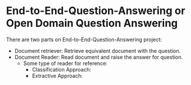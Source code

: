 # End-to-End-Question-Answering or Open Domain Question Answering

There are two parts on End-to-End-Question-Answering project:
- Document retriever: Retrieve equivalent document with the question.
- Document Reader: Read document and raise the answer for question.
  + Some type of reader for reference:
      * Classification Approach:
      * Extractive Approach:
      

